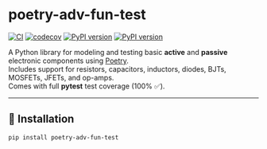 # poetry-adv-fun-test

[![CI](https://github.com/saileshmishraindia/poetry-device-lib-testing/actions/workflows/tests.yml/badge.svg)](https://github.com/saileshmishraindia/poetry-device-lib-testing/actions/workflows/tests.yml)
[![codecov](https://codecov.io/gh/saileshmishraindia/poetry-device-lib-testing/branch/main/graph/badge.svg)](https://codecov.io/gh/saileshmishraindia/poetry-device-lib-testing)
[![PyPI version](https://badge.fury.io/py/poetry-adv-fun-test.svg)](https://pypi.org/project/poetry-adv-fun-test/)
[![PyPI version](https://img.shields.io/pypi/v/poetry-adv-fun-test.svg)](https://pypi.org/project/poetry-adv-fun-test/)


A Python library for modeling and testing basic **active** and **passive** electronic components using [Poetry](https://python-poetry.org/).  
Includes support for resistors, capacitors, inductors, diodes, BJTs, MOSFETs, JFETs, and op-amps.  
Comes with full **pytest** test coverage (100% ✅).

---

## 🚀 Installation

```bash
pip install poetry-adv-fun-test



